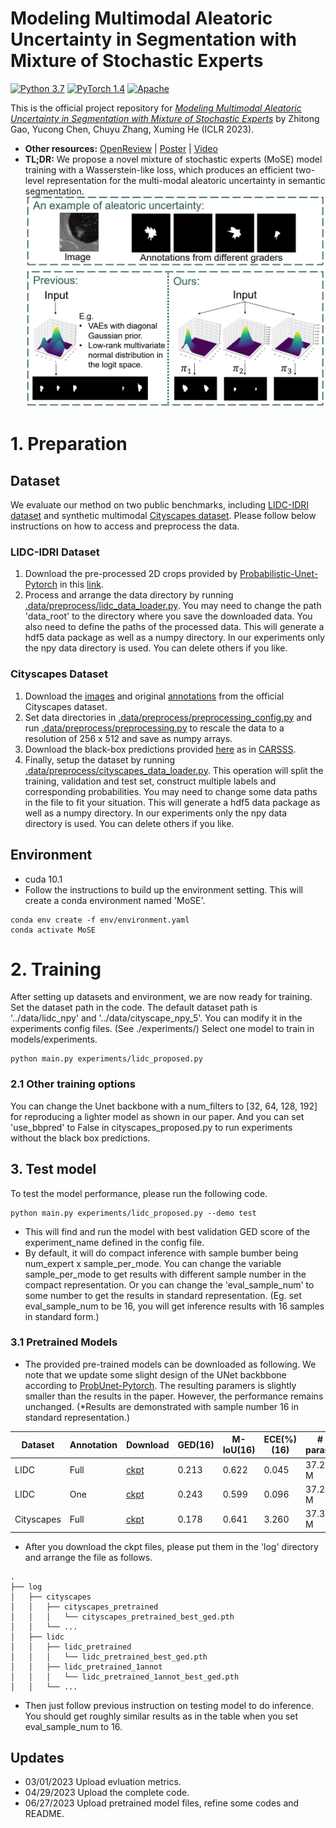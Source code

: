 # Modeling Multimodal Aleatoric Uncertainty in Segmentation with Mixture of Stochastic Experts
[![Python 3.7](https://img.shields.io/badge/Python-3.8-3776AB.svg?logo=python)](https://www.python.org/) [![PyTorch 1.4](https://img.shields.io/badge/PyTorch-1.10-EE4C2C.svg?logo=pytorch)](https://pytorch.org/docs/1.4.0/) [![Apache](https://img.shields.io/badge/License-Apache-3DA639.svg?logo=open-source-initiative)](LICENSE)

This is the official project repository for [*Modeling Multimodal Aleatoric Uncertainty in Segmentation with Mixture of Stochastic Experts*](https://arxiv.org/pdf/2212.07328.pdf) by Zhitong Gao, Yucong Chen, Chuyu Zhang, Xuming He (ICLR 2023).
- **Other resources:** [OpenReview](https://openreview.net/forum?id=KE_wJD2RK4)  | [Poster](https://gaozhitong.github.io/posters/poster-iclr.pdf) | [Video](https://www.youtube.com/watch?v=SVyqWKnR_pQ)
- **TL;DR:** We propose a novel mixture of stochastic experts (MoSE) model training with a Wasserstein-like loss, which produces an efficient two-level representation for the multi-modal aleatoric uncertainty in semantic segmentation.
![avatar](imgs/intro.jpg)
# 1. Preparation
## Dataset
We evaluate our method on two public benchmarks, including [LIDC-IDRI dataset](https://wiki.cancerimagingarchive.net/display/Public/LIDC-IDRI) and synthetic multimodal [Cityscapes dataset](https://www.cityscapes-dataset.com/).
Please follow below instructions on how to access and preprocess the data.
### LIDC-IDRI Dataset
1. Download the pre-processed 2D crops provided by [Probabilistic-Unet-Pytorch](https://github.com/stefanknegt/Probabilistic-Unet-Pytorch) in this [link](https://drive.google.com/drive/folders/1xKfKCQo8qa6SAr3u7qWNtQjIphIrvmd5?usp=sharing).
2. Process and arrange the data directory by running [.data/preprocess/lidc_data_loader.py](.data/preprocess/lidc_data_loader.py). You may need to change the path 'data_root' to the directory where
you save the downloaded data.  You also need to define the paths of the processed data. This will generate a hdf5 data package as well as a numpy directory.
In our experiments only the npy data directory is used. You can delete others if you like. 

### Cityscapes Dataset
1. Download the [images](https://www.cityscapes-dataset.com/file-handling/?packageID=3) and original [annotations](https://www.cityscapes-dataset.com/file-handling/?packageID=1) from the official Cityscapes dataset.
2. Set data directories in [.data/preprocess/preprocessing_config.py](data/preprocess/preprocessing_config.py) and run [.data/preprocess/preprocessing.py](data/preprocess/preprocessing.py) to  rescale the data to a resolution of 256 x 512 and save as numpy arrays.
3. Download the black-box predictions provided [here](https://drive.google.com/file/d/1EkJD1PUe7J5f5oc_VvUj-7a7XTT-I-Gc/view) as in [CARSSS](https://drive.google.com/file/d/1EkJD1PUe7J5f5oc_VvUj-7a7XTT-I-Gc/view). 
3. Finally, setup the dataset by running [.data/preprocess/cityscapes_data_loader.py](.data/preprocess/cityscapes_data_loader.py).
This operation will split the training, validation and test set, construct multiple labels and corresponding probabilities. 
You may need to change some data paths in the file to fit your situation.  This will generate a hdf5 data package as well as a numpy directory.
In our experiments only the npy data directory is used. You can delete others if you like.

## Environment
- cuda 10.1
- Follow the instructions to build up the environment setting. This will create a conda environment named 'MoSE'.
```angular2html
conda env create -f env/environment.yaml
conda activate MoSE
```
# 2. Training
After setting up datasets and environment, we are now ready for training.
Set the dataset path in the code. The default dataset path is '../data/lidc_npy' and  '../data/cityscape_npy_5'. You can modify it in the experiments config files. (See ./experiments/)
Select one model to train in models/experiments.
```angular2html
python main.py experiments/lidc_proposed.py
```
### 2.1 Other training options
You can change the Unet backbone with a num_filters to [32, 64, 128, 192] for reproducing a lighter model as shown in our paper.
And you can set 'use_bbpred' to False in cityscapes_proposed.py to run experiments without the black box predictions.

## 3. Test model
To test the model performance, please run the following code. 
```angular2html
python main.py experiments/lidc_proposed.py --demo test
```
- This will find and run the model with best validation GED score of the experiment_name defined in the config file.
- By default, it will do compact inference with sample bumber being num_expert x sample_per_mode. You can change the variable sample_per_mode to 
get results with different sample number in the compact representation. Or you can change the 'eval_sample_num' to some number to get the results in
standard representation. (Eg. set eval_sample_num to be 16, you will get inference results with 16 samples in standard form.) 
### 3.1 Pretrained Models

- The provided pre-trained models can be downloaded as following. We note that we update some slight design of the UNet backbbone according to [ProbUnet-Pytorch](https://github.com/stefanknegt/Probabilistic-Unet-Pytorch). 
The resulting paramers is slightly smaller than the results in the paper. However, the performance remains unchanged. 
(*Results are demonstrated with sample number 16 in standard representation.) 

| Dataset     | Annotation | Download                       | GED(16)  | M-IoU(16) | ECE(%)(16)  | # param.  |
|-------------|------------|--------------------------------|------|-------|------|------|
| LIDC        | Full       | [ckpt](https://drive.google.com/file/d/12JNF7JJ1gwQjrpIMBBZiA7lx_Q9UvYUE/view?usp=sharing) | 0.213 | 0.622   | 0.045 | 37.28 M|
| LIDC        | One        | [ckpt](https://drive.google.com/file/d/1UvcDHpi55NQhlzaeJZDDwocXOCxS8CT4/view?usp=sharing) | 0.243 | 0.599   | 0.096 | 37.28 M|
| Cityscapes  | Full       | [ckpt](https://drive.google.com/file/d/1L8_ED9TRswm1dy1zLerjQXlJdCmHju6j/view?usp=sharing) | 0.178 | 0.641   | 3.260 | 37.32 M|
 
- After you download the ckpt files, please put them in the 'log' directory and arrange the file as follows.
```
.
├── log
│   ├── cityscapes
│   │   ├── cityscapes_pretrained
│   │   │   └── cityscapes_pretrained_best_ged.pth
│   │   └── ...
│   ├── lidc
│   │   ├── lidc_pretrained
│   │   │   └── lidc_pretrained_best_ged.pth
│   │   ├── lidc_pretrained_1annot
│   │   │   └── lidc_pretrained_1annot_best_ged.pth
│   │   └── ...
```
- Then just follow previous instruction on testing model to do inference. You should get roughly similar results as in the table
when you set eval_sample_num to 16.

## Updates
- 03/01/2023 Upload evluation metrics.
- 04/29/2023 Upload the complete code.  
- 06/27/2023 Upload pretrained model files, refine some codes and README.
